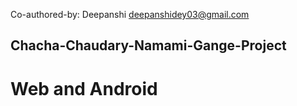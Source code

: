 Co-authored-by: Deepanshi <deepanshidey03@gmail.com>

## Chacha-Chaudary-Namami-Gange-Project
# Web and Android 
